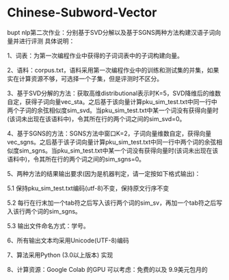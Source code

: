 # Chinese-Subword-Vector
bupt nlp第二次作业：分别基于SVD分解以及基于SGNS两种方法构建汉语子词向量并进行评测
具体说明：



1、词表：为第一次编程作业中获得的子词词表中的子词构建向量。



2、语料：corpus.txt，语料采用第一次编程作业中的训练和测试集的并集，如果实在计算资源不够，可选择一个子集，但是评测时不区分。



3、基于SVD分解的方法：获取高维distributional表示时K=5，SVD降维后的维数自定，获得子词向量vec_sta。之后基于该向量计算pku_sim_test.txt中同一行中两个子词的余弦相似度sim_svd。当pku_sim_test.txt中某一个词没有获得向量时(该词未出现在该语料中)，令其所在行的两个词之间的sim_svd=0。



4、基于SGNS的方法：SGNS方法中窗口K=2，子词向量维数自定，获得向量vec_sgns。之后基于该子词向量计算pku_sim_test.txt中同一行中两个词的余弦相似度sim_sgns。当pku_sim_test.txt中某一个词没有获得向量时(该词未出现在该语料中)，令其所在行的两个词之间的sim_sgns=0。



5、两种方法的结果输出要求(因为是机器判定，请一定按如下格式输出)：



5.1 保持pku_sim_test.txt编码(utf-8)不变，保持原文行序不变



5.2 每行在行末加一个tab符之后写入该行两个词的sim_sv，再加一个tab符之后写入该行两个词的sim_sgns。



5.3 输出文件命名方式：学号。



6、所有输出文本均采用Unicode(UTF-8)编码



7、算法采用Python (3.0以上版本) 实现



8、计算资源：Google Colab 的GPU 可以考虑：免费的以及  9.9美元包月的
